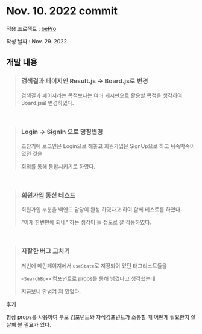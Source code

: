 # Nov. 10. 2022 commit

적용 프로젝트 : [bePro](https://github.com/kimhaechang1/bePro)

작성 날짜 : Nov. 29. 2022

## 개발 내용
> ### 검색결과 페이지인 Result.js -> Board.js로 변경
> 
> 검색결과 페이지라는 목적보다는 여러 게시판으로 활용할 목적을 생각하여 Board.js로 변경하였다.
 
<br>

> ### Login -> SignIn 으로 명칭변경
>
> 초창기에 로그인은 Login으로 해놓고 회원가입은 SignUp으로 하고 뒤죽박죽이었던 것을
>
> 회의를 통해 통합시키기로 하였다.

<br>

> ### 회원가입 통신 테스트
> 
> 회원가입 부분을 백엔드 담당이 완성 하였다고 하여 함께 테스트를 하였다.
> 
> "이게 한번만에 되네" 하는 생각이 들 정도로 잘 작동하였다.

<br>

>
> ### 자잘한 버그 고치기
>
> 저번에 메인페이지에서 ```useState```로 저장되어 있던 태그리스트들을 
>
> ```<SearchBox>``` 컴포넌트로 props를 통해 넘겼다고 생각했는데
>
> 지금보니 안넘겨 져 있었다.
>

후기

항상 props를 사용하여 부모 컴포넌트와 자식컴포넌트가 소통할 때 어떤게 필요한지 잘 살펴 볼 필요가 있다.
  
